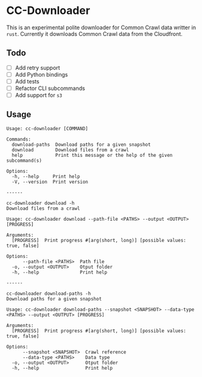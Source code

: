 # CC-Downloader

This is an experimental polite downloader for Common Crawl data writter in `rust`. Currently it downloads Common Crawl data from the Cloudfront.

## Todo

- [ ] Add retry support
- [ ] Add Python bindings
- [ ] Add tests
- [ ] Refactor CLI subcommands
- [ ] Add support for `s3`

## Usage

```text
Usage: cc-downloader [COMMAND]

Commands:
  download-paths  Download paths for a given snapshot
  download        Download files from a crawl
  help            Print this message or the help of the given subcommand(s)

Options:
  -h, --help     Print help
  -V, --version  Print version

------

cc-downloader download -h                                                             
Download files from a crawl

Usage: cc-downloader download --path-file <PATHS> --output <OUTPUT> [PROGRESS]

Arguments:
  [PROGRESS]  Print progress #[arg(short, long)] [possible values: true, false]

Options:
      --path-file <PATHS>  Path file
  -o, --output <OUTPUT>    Otput folder
  -h, --help               Print help

------

cc-downloader download-paths -h                                                               
Download paths for a given snapshot

Usage: cc-downloader download-paths --snapshot <SNAPSHOT> --data-type <PATHS> --output <OUTPUT> [PROGRESS]

Arguments:
  [PROGRESS]  Print progress #[arg(short, long)] [possible values: true, false]

Options:
      --snapshot <SNAPSHOT>  Crawl reference
      --data-type <PATHS>    Data type
  -o, --output <OUTPUT>      Otput folder
  -h, --help                 Print help
```
